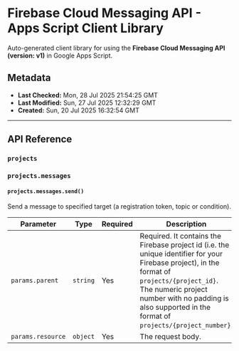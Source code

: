 # Firebase Cloud Messaging API - Apps Script Client Library

Auto-generated client library for using the **Firebase Cloud Messaging API (version: v1)** in Google Apps Script.

## Metadata

- **Last Checked:** Mon, 28 Jul 2025 21:54:25 GMT
- **Last Modified:** Sun, 27 Jul 2025 12:32:29 GMT
- **Created:** Sun, 20 Jul 2025 16:32:54 GMT



---

## API Reference

### `projects`

### `projects.messages`

#### `projects.messages.send()`

Send a message to specified target (a registration token, topic or condition).

| Parameter | Type | Required | Description |
|---|---|---|---|
| `params.parent` | `string` | Yes | Required. It contains the Firebase project id (i.e. the unique identifier for your Firebase project), in the format of `projects/{project_id}`. The numeric project number with no padding is also supported in the format of `projects/{project_number}`. |
| `params.resource` | `object` | Yes | The request body. |